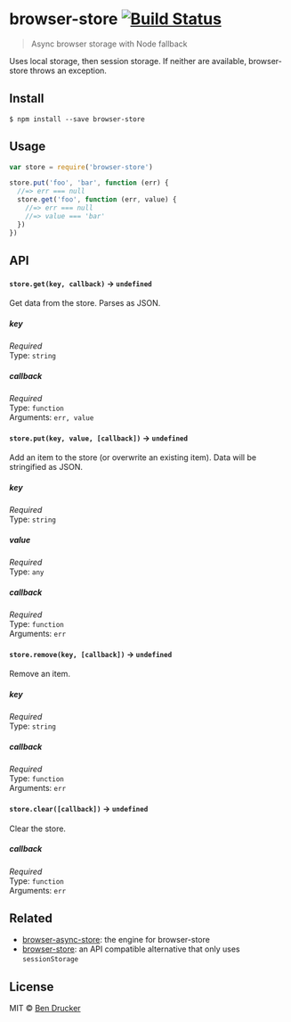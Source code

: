 # browser-store [![Build Status](https://travis-ci.org/bendrucker/browser-store.svg?branch=master)](https://travis-ci.org/bendrucker/browser-store)

> Async browser storage with Node fallback

Uses local storage, then session storage. If neither are available, browser-store throws an exception.


## Install

```
$ npm install --save browser-store
```


## Usage

```js
var store = require('browser-store')

store.put('foo', 'bar', function (err) {
  //=> err === null
  store.get('foo', function (err, value) {
    //=> err === null
    //=> value === 'bar'  
  })
})
```

## API

#### `store.get(key, callback)` -> `undefined`

Get data from the store. Parses as JSON.

##### key

*Required*  
Type: `string`

##### callback

*Required*  
Type: `function`  
Arguments: `err, value`

#### `store.put(key, value, [callback])` -> `undefined`

Add an item to the store (or overwrite an existing item). Data will be stringified as JSON.

##### key

*Required*  
Type: `string`

##### value

*Required*  
Type: `any`

##### callback

*Required*  
Type: `function`  
Arguments: `err`

#### `store.remove(key, [callback])` -> `undefined`

Remove an item.

##### key

*Required*  
Type: `string`

##### callback

*Required*  
Type: `function`  
Arguments: `err`

#### `store.clear([callback])` -> `undefined`

Clear the store.

##### callback

*Required*  
Type: `function`  
Arguments: `err`

## Related

* [browser-async-store](https://github.com/bendrucker/browser-async-store): the engine for browser-store
* [browser-store](https://github.com/bendrucker/browser-store): an API compatible alternative that only uses `sessionStorage`

## License

MIT © [Ben Drucker](http://bendrucker.me)
